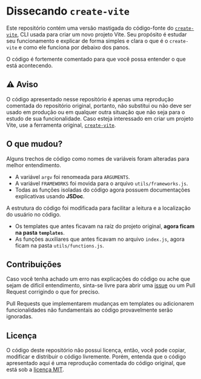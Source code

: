 # Dissecando `create-vite`

Este repositório contém uma versão mastigada do código-fonte do [`create-vite`](https://github.com/vitejs/vite/tree/main/packages/create-vite), CLI usada para criar um novo projeto Vite. Seu propósito é estudar seu funcionamento e explicar de forma simples e clara o que é o `create-vite` e como ele funciona por debaixo dos panos.

O código é fortemente comentado para que você possa entender o que está acontecendo.

## ⚠ Aviso

O código apresentado nesse repositório é apenas uma reprodução comentada do repositório original, portanto, não substitui ou não deve ser usado em produção ou em qualquer outra situação que não seja para o estudo de sua funcionalidade. Caso esteja interessado em criar um projeto Vite, use a ferramenta original, [`create-vite`](https://github.com/vitejs/vite/tree/main/packages/create-vite).

## O que mudou?

Alguns trechos de código como nomes de variáveis foram alteradas para melhor entendimento.

- A variável `argv` foi renomeada para `ARGUMENTS`.
- A variável `FRAMEWORKS` foi movida para o arquivo `utils/frameworks.js`.
- Todas as funções isoladas do código agora possuem documentações explicativas usando **JSDoc**.

A estrutura do código foi modificada para facilitar a leitura e a localização do usuário no código.

- Os templates que antes ficavam na raíz do projeto original, **agora ficam na pasta `templates`**.
- As funções auxiliares que antes ficavam no arquivo `index.js`, agora ficam na pasta `utils/functions.js`.

## Contribuições

Caso você tenha achado um erro nas explicações do código ou ache que sejam de difícil entendimento, sinta-se livre para abrir uma [issue](https://github.com/guilherssousa/dissecting-create-vite/issues) ou um Pull Request corrigindo o que for preciso.

Pull Requests que implementarem mudanças em templates ou adicionarem funcionalidades não fundamentais ao código provavelmente serão ignoradas.

## Licença

O código deste repositório não possui licença, então, você pode copiar, modificar e distribuir o código livremente. Porém, entenda que o código apresentado aqui é uma reprodução comentada do código original, que está sob a [licença MIT](https://github.com/vitejs/vite/blob/main/packages/create-vite/LICENSE).
